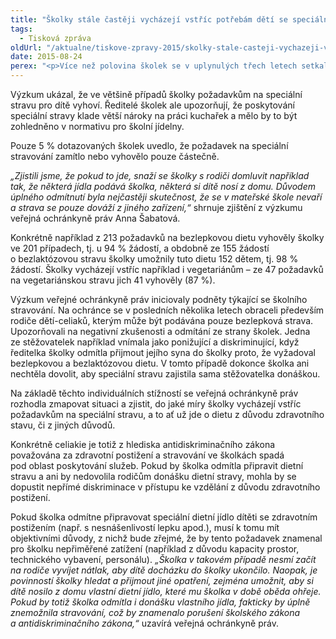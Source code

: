```yaml
---
title: "Školky stále častěji vycházejí vstříc potřebám dětí se speciálním stravováním"
tags:
  - Tisková zpráva
oldUrl: "/aktualne/tiskove-zpravy-2015/skolky-stale-casteji-vychazeji-vstric-potrebam-deti-se-specialnim-stravovanim"
date: 2015-08-24
perex: "<p>Více než polovina školek se v uplynulých třech letech setkala s požadavkem rodičů na speciální dietní stravu pro děti. Zjistila to veřejná ochránkyně práv dotazníkovým výzkumem 799 mateřských škol zapsaných v Rejstříku škol a školských zařízení. Nejčastěji dítě potřebovalo bezlepkovou nebo bezlaktózovou stravu, případně rodiče požadovali jinou úpravu stravy zejména s ohledem na potravinové alergie (např. kakao, ořechy, rajčata apod.).</p>"
---
```


<!-- imported from the old website -->

<p>Výzkum ukázal, že ve většině případů školky požadavkům na speciální stravu pro dítě vyhoví. Ředitelé školek ale upozorňují, že poskytování speciální stravy klade větší nároky na práci kuchařek a mělo by to být zohledněno v normativu pro školní jídelny.</p><p>Pouze 5 % dotazovaných školek uvedlo, že požadavek na speciální stravování zamítlo nebo vyhovělo pouze částečně. </p><p><em>„Zjistili jsme, že pokud to jde, snaží se školky s rodiči domluvit například tak, že některá jídla podává školka, některá si dítě nosí z domu. Důvodem úplného odmítnutí byla nejčastěji skutečnost, že se v mateřské škole nevaří a strava se pouze dováží z jiného zařízení,“</em> shrnuje zjištění z výzkumu veřejná ochránkyně práv Anna Šabatová. </p><p>Konkrétně například z 213 požadavků na bezlepkovou dietu vyhověly školky ve 201 případech, tj. u 94 % žádostí, a obdobně ze 155 žádostí o bezlaktózovou stravu školky umožnily tuto dietu 152 dětem, tj. 98 % žádostí. Školky vycházejí vstříc například i vegetariánům – ze 47 požadavků na vegetariánskou stravu jich 41 vyhověly (87 %).</p><p>Výzkum veřejné ochránkyně práv iniciovaly podněty týkající se školního stravování. Na ochránce se v posledních několika letech obraceli především rodiče dětí-celiaků, kterým může být podávána pouze bezlepková strava. Upozorňovali na negativní zkušenosti a odmítání ze strany školek. Jedna ze stěžovatelek například vnímala jako ponižující a diskriminující, když ředitelka školky odmítla přijmout jejího syna do školky proto, že vyžadoval bezlepkovou a bezlaktózovou dietu. V tomto případě dokonce školka ani nechtěla dovolit, aby speciální stravu zajistila sama stěžovatelka donáškou.</p><p>Na základě těchto individuálních stížností se veřejná ochránkyně práv rozhodla zmapovat situaci a zjistit, do jaké míry školky vycházejí vstříc požadavkům na speciální stravu, a to ať už jde o dietu z důvodu zdravotního stavu, či z jiných důvodů.</p><p>Konkrétně celiakie je totiž z hlediska antidiskriminačního zákona považována za zdravotní postižení a stravování ve školkách spadá  pod oblast poskytování služeb. Pokud by školka odmítla připravit dietní stravu a ani by nedovolila rodičům donášku dietní stravy, mohla by se dopustit nepřímé diskriminace v přístupu ke vzdělání z důvodu zdravotního postižení. </p><p>Pokud školka odmítne připravovat speciální dietní jídlo dítěti se zdravotním postižením (např. s nesnášenlivostí lepku apod.), musí k tomu mít objektivními důvody, z nichž bude zřejmé, že by tento požadavek znamenal pro školku nepřiměřené zatížení (například z důvodu kapacity prostor, technického vybavení, personálu). <em>„Školka v takovém případě nesmí začít na rodiče vyvíjet nátlak, aby dítě docházku do školky ukončilo. Naopak, je povinností školky hledat a přijmout jiné opatření, zejména umožnit, aby si dítě nosilo z domu vlastní dietní jídlo, které mu školka v době oběda ohřeje. Pokud by totiž školka odmítla i donášku vlastního jídla, fakticky by úplně znemožnila stravování, což by znamenalo porušení školského zákona a antidiskriminačního zákona,“</em> uzavírá veřejná ochránkyně práv.</p>
